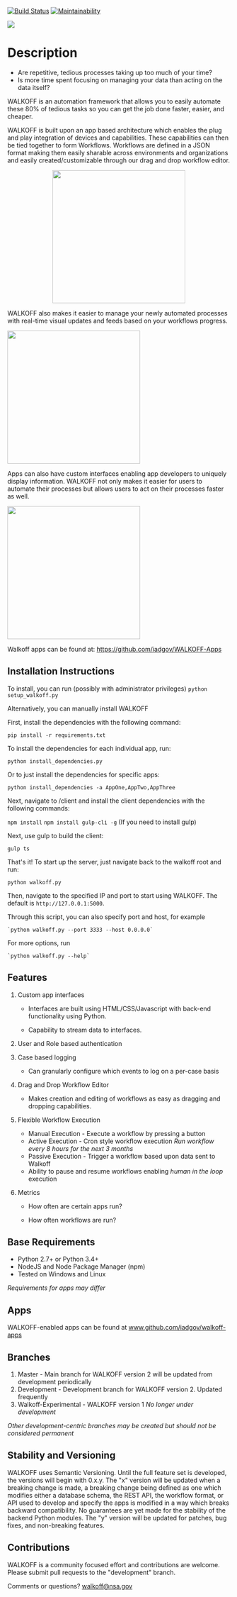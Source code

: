 [![Build Status](https://travis-ci.org/iadgov/WALKOFF.svg?branch=master)](https://travis-ci.org/iadgov/WALKOFF)
[![Maintainability](https://api.codeclimate.com/v1/badges/330249e13845a07a69a2/maintainability)](https://codeclimate.com/github/iadgov/WALKOFF/maintainability)

<img src="https://iadgov.github.io/WALKOFF/files/images/flyingLogoWithTextSmall.png">

# Description

* Are repetitive, tedious processes taking up too much of your time?
* Is more time spent focusing on managing your data than acting on the data
  itself?

WALKOFF is an automation framework that allows you to easily automate these 80%
of tedious tasks so you can get the job done faster, easier, and cheaper.

WALKOFF is built upon an app based architecture which enables the plug and play
integration of devices and capabilities.  These capabilities can then be tied
together to form Workflows.  Workflows are defined in a JSON format making them
easily sharable across environments and organizations and easily
created/customizable through our drag and drop workflow editor.

<center><img src="https://raw.githubusercontent.com/iadgov/WALKOFF/gh-pages/files/images/demoGIFs/DragDropGIF.gif" height=300></center>

WALKOFF also makes it easier to manage your newly automated processes with
real-time visual updates and feeds based on your workflows progress.

<img src="https://raw.githubusercontent.com/iadgov/WALKOFF/gh-pages/files/images/demoGIFs/realTimeUpdates.gif" height=300>

Apps can also have custom interfaces enabling app developers to uniquely
display information.  WALKOFF not only makes it easier for users to automate
their processes but allows users to act on their processes faster as well.

<img src="https://raw.githubusercontent.com/iadgov/WALKOFF/gh-pages/files/images/demoGIFs/customAnalytics.gif" height=300>

Walkoff apps can be found at: <https://github.com/iadgov/WALKOFF-Apps>

## Installation Instructions

To install, you can run (possibly with administrator privileges)
   `python setup_walkoff.py`

Alternatively, you can manually install WALKOFF

First, install the dependencies with the following command:

   `pip install -r requirements.txt`

To install the dependencies for each individual app, run:

   `python install_dependencies.py`

Or to just install the dependencies for specific apps:

   `python install_dependencies -a AppOne,AppTwo,AppThree`

Next, navigate to /client and install the client dependencies with the
following commands:

   `npm install`
   `npm install gulp-cli -g` (If you need to install gulp)

Next, use gulp to build the client:

   `gulp ts`

That's it! To start up the server, just navigate back to the walkoff root and
run:

   `python walkoff.py`

Then, navigate to the specified IP and port to start using WALKOFF. The default
is `http://127.0.0.1:5000`.

Through this script, you can also specify port and host, for example

    `python walkoff.py --port 3333 --host 0.0.0.0`

For more options, run

    `python walkoff.py --help`

## Features

1. Custom app interfaces
   * Interfaces are built using HTML/CSS/Javascript with back-end
     functionality using Python.

   * Capability to stream data to interfaces.

2. User and Role based authentication

3. Case based logging
   * Can granularly configure which events to log on a per-case basis

4. Drag and Drop Workflow Editor
   * Makes creation and editing of workflows as easy as dragging and dropping
     capabilities.

5. Flexible Workflow Execution
   * Manual Execution - Execute a workflow by pressing a button
   * Active Execution - Cron style workflow execution
     *Run workflow every 8 hours for the next 3 months*
   * Passive Execution - Trigger a workflow based upon data sent to Walkoff
   * Ability to pause and resume workflows enabling *human in the loop*
     execution

6. Metrics
   * How often are certain apps run?

   * How often workflows are run?

## Base Requirements

* Python 2.7+ or Python 3.4+
* NodeJS and Node Package Manager (npm)
* Tested on Windows and Linux

*Requirements for apps may differ*

## Apps

WALKOFF-enabled apps can be found at www.github.com/iadgov/walkoff-apps

## Branches

1. Master - Main branch for WALKOFF version 2 will be updated from development
   periodically
2. Development - Development branch for WALKOFF version 2.  Updated frequently
3. Walkoff-Experimental - WALKOFF version 1  *No longer under development*

*Other development-centric branches may be created but should not be
considered permanent*

## Stability and Versioning

WALKOFF uses Semantic Versioning. Until the full feature set is developed, the
versions will begin with 0.x.y. The "x" version will be updated when a breaking
change is made, a breaking change being defined as one which modifies either a
database schema, the REST API, the workflow format, or API used to develop and
specify the apps is modified in a way which breaks backward compatibility. No
guarantees are yet made for the stability of the backend Python modules. The
"y" version will be updated for patches, bug fixes, and non-breaking features.

## Contributions

WALKOFF is a community focused effort and contributions are welcome.
Please submit pull requests to the "development" branch.

Comments or questions?  walkoff@nsa.gov
